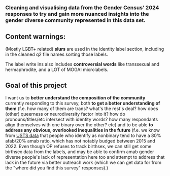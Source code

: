 ### Cleaning and visualising data from the Gender Census' 2024 responses to try and gain more nuanced insights into the gender diverse community represented in this data set.

## Content warnings:

(Mostly LGBT+ related) **slurs** are used in the identity label section, including in the cleaned q2 file names sorting those labels. 

The label write ins also includes **controversial words** like transsexual and hermaphrodite, and a LOT of MOGAI microlabels.

## Goal of this project

I want us to **better understand the composition of the community** currently responding to this survey, both **to get a better understanding of them** (f.e. how many of them are trans? what's the rest's deal? how does (other) queerness or neurodiversity factor into it? how do pronouns/titles/etc intersect with identity words? how many respondants align themselves with one binary over the other? etc)
and to be able **to address any obvious, overlooked inequalities in the future** (f.e. we know from [USTS data](https://github.com/dkettchen/us_trans_survey_data_vis/blob/main/vis_testing/total_survey_nb_distr.png) that people who identify as nonbinary tend to have a 80% afab/20% amab ratio, which has not notably budged between 2015 and 2022. Even though OP refuses to track birthsex, we can still get some birthsex data from the labels, and may be able to confirm amab gender diverse people's lack of representation here too and attempt to address that lack in the future via better outreach work (which we can get data for from the "where did you find this survey" responses).)